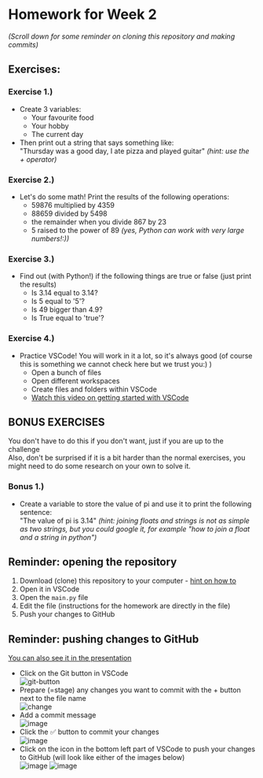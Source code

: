 # Homework for Week 2
_(Scroll down for some reminder on cloning this repository and making commits)_

## Exercises:

### Exercise 1.)
- Create 3 variables:
    - Your favourite food
    - Your hobby
    - The current day
- Then print out a string that says something like:  
   "Thursday was a good day, I ate pizza and played guitar"
   _(hint: use the + operator)_


### Exercise 2.) 
- Let's do some math! Print the results of the following operations:
    - 59876 multiplied by 4359
    - 88659 divided by 5498
    - the remainder when you divide 867 by 23
    - 5 raised to the power of 89 _(yes, Python can work with very large numbers!:))_


### Exercise 3.)
- Find out (with Python!) if the following things are true or false (just print the results)
  - Is 3.14 equal to 3.14?
  - Is 5 equal to '5'?
  - Is 49 bigger than 4.9?
  - Is True equal to 'true'?


### Exercise 4.)
- Practice VSCode! You will work in it a lot, so it's always good (of course this is something we cannot check here but we trust you:) )
  - Open a bunch of files
  - Open different workspaces
  - Create files and folders within VSCode
  - [Watch this video on getting started with VSCode](https://www.youtube.com/watch?v=S320N3sxinE&list=PLj6YeMhvp2S5UgiQnBfvD7XgOMKs3O_G6&index=1)


## BONUS EXERCISES
You don't have to do this if you don't want, just if you are up to the challenge  
Also, don't be surprised if it is a bit harder than the normal exercises, you might need to do some research on your own to solve it.

### Bonus 1.)
- Create a variable to store the value of pi and use it to print the following sentence:  
"The value of pi is 3.14"
_(hint: joining floats and strings is not as simple as two strings, but you could google it, for example "how to join a float and a string in python")_


## Reminder: opening the repository
1. Download (clone) this repository to your computer - [hint on how to](https://docs.google.com/presentation/d/1Wr6w7r-XEaCtMYHbjqDT8Tvr8n77O3y2/edit#slide=id.geb9fee7eb5_0_320)
3. Open it in VSCode
4. Open the `main.py` file
5. Edit the file (instructions for the homework are directly in the file)
6. Push your changes to GitHub

## Reminder: pushing changes to GitHub
[You can also see it in the presentation](https://docs.google.com/presentation/d/1Wr6w7r-XEaCtMYHbjqDT8Tvr8n77O3y2/edit#slide=id.geb9fee7eb5_0_240)
- Click on the Git button in VSCode  
![git-button](https://user-images.githubusercontent.com/20370225/132511360-8d934539-2eba-4714-b006-38a308c3caf9.png)
- Prepare (=stage) any changes you want to commit with the + button next to the file name  
![change](https://user-images.githubusercontent.com/20370225/132511457-cb0b0f6e-4f73-41c4-8fca-d9eebed764b7.png)
- Add a commit message  
![image](https://user-images.githubusercontent.com/20370225/132511610-d753a5a9-9085-4807-9214-7ece0bee8633.png)
- Click the ✅ button to commit your changes  
![image](https://user-images.githubusercontent.com/20370225/132511856-b6acea15-0750-46f2-96c7-54121f8327f9.png)
- Click on the icon in the bottom left part of VSCode to push your changes to GitHub (will look like either of the images below)  
![image](https://user-images.githubusercontent.com/20370225/132512016-56f3d964-5b6d-4cf2-a915-62f5632179ed.png)
![image](https://user-images.githubusercontent.com/20370225/132512288-b5b0827c-14f7-48cb-a87e-0419d75dab9c.png)
